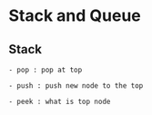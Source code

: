 # Stack and Queue

## Stack 

    - pop : pop at top 

    - push : push new node to the top
    
    - peek : what is top node